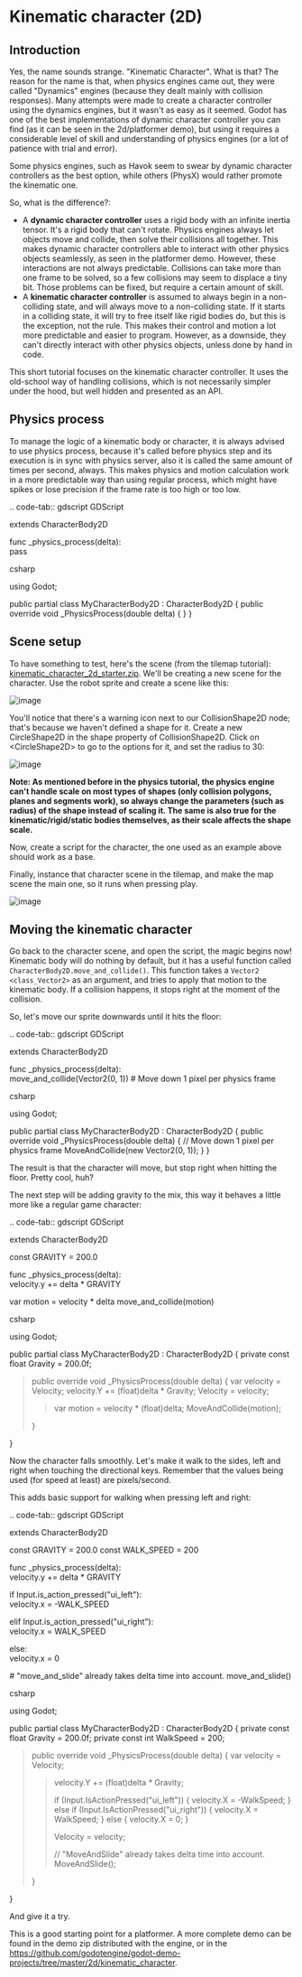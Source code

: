 # Kinematic character (2D)

## Introduction

Yes, the name sounds strange. "Kinematic Character". What is that? The
reason for the name is that, when physics engines came out, they were
called "Dynamics" engines (because they dealt mainly with collision
responses). Many attempts were made to create a character controller
using the dynamics engines, but it wasn't as easy as it seemed. Godot
has one of the best implementations of dynamic character controller you
can find (as it can be seen in the 2d/platformer demo), but using it
requires a considerable level of skill and understanding of physics
engines (or a lot of patience with trial and error).

Some physics engines, such as Havok seem to swear by dynamic character
controllers as the best option, while others (PhysX) would rather
promote the kinematic one.

So, what is the difference?:

-   A **dynamic character controller** uses a rigid body with an
    infinite inertia tensor. It's a rigid body that can't rotate.
    Physics engines always let objects move and collide, then solve
    their collisions all together. This makes dynamic character
    controllers able to interact with other physics objects seamlessly,
    as seen in the platformer demo. However, these interactions are not
    always predictable. Collisions can take more than one frame to be
    solved, so a few collisions may seem to displace a tiny bit. Those
    problems can be fixed, but require a certain amount of skill.
-   A **kinematic character controller** is assumed to always begin in a
    non-colliding state, and will always move to a non-colliding state.
    If it starts in a colliding state, it will try to free itself like
    rigid bodies do, but this is the exception, not the rule. This makes
    their control and motion a lot more predictable and easier to
    program. However, as a downside, they can't directly interact with
    other physics objects, unless done by hand in code.

This short tutorial focuses on the kinematic character controller. It
uses the old-school way of handling collisions, which is not necessarily
simpler under the hood, but well hidden and presented as an API.

## Physics process

To manage the logic of a kinematic body or character, it is always
advised to use physics process, because it's called before physics step
and its execution is in sync with physics server, also it is called the
same amount of times per second, always. This makes physics and motion
calculation work in a more predictable way than using regular process,
which might have spikes or lose precision if the frame rate is too high
or too low.

.. code-tab:: gdscript GDScript

extends CharacterBody2D

func \_physics\_process(delta):  
pass

csharp

using Godot;

public partial class MyCharacterBody2D : CharacterBody2D { public
override void \_PhysicsProcess(double delta) { } }

## Scene setup

To have something to test, here's the scene (from the tilemap tutorial):
[kinematic\_character\_2d\_starter.zip](https://github.com/godotengine/godot-docs-project-starters/releases/download/latest-4.x/kinematic_character_2d_starter.zip).
We'll be creating a new scene for the character. Use the robot sprite
and create a scene like this:

![image](img/kbscene.webp)

You'll notice that there's a warning icon next to our CollisionShape2D
node; that's because we haven't defined a shape for it. Create a new
CircleShape2D in the shape property of CollisionShape2D. Click on
&lt;CircleShape2D&gt; to go to the options for it, and set the radius to
30:

![image](img/kbradius.webp)

**Note: As mentioned before in the physics tutorial, the physics engine
can't handle scale on most types of shapes (only collision polygons,
planes and segments work), so always change the parameters (such as
radius) of the shape instead of scaling it. The same is also true for
the kinematic/rigid/static bodies themselves, as their scale affects the
shape scale.**

Now, create a script for the character, the one used as an example above
should work as a base.

Finally, instance that character scene in the tilemap, and make the map
scene the main one, so it runs when pressing play.

![image](img/kbinstance.webp)

## Moving the kinematic character

Go back to the character scene, and open the script, the magic begins
now! Kinematic body will do nothing by default, but it has a useful
function called `CharacterBody2D.move_and_collide()`. This function
takes a `Vector2 <class_Vector2>` as an argument, and tries to apply
that motion to the kinematic body. If a collision happens, it stops
right at the moment of the collision.

So, let's move our sprite downwards until it hits the floor:

.. code-tab:: gdscript GDScript

extends CharacterBody2D

func \_physics\_process(delta):  
move\_and\_collide(Vector2(0, 1)) \# Move down 1 pixel per physics frame

csharp

using Godot;

public partial class MyCharacterBody2D : CharacterBody2D { public
override void \_PhysicsProcess(double delta) { // Move down 1 pixel per
physics frame MoveAndCollide(new Vector2(0, 1)); } }

The result is that the character will move, but stop right when hitting
the floor. Pretty cool, huh?

The next step will be adding gravity to the mix, this way it behaves a
little more like a regular game character:

.. code-tab:: gdscript GDScript

extends CharacterBody2D

const GRAVITY = 200.0

func \_physics\_process(delta):  
velocity.y += delta \* GRAVITY

var motion = velocity \* delta move\_and\_collide(motion)

csharp

using Godot;

public partial class MyCharacterBody2D : CharacterBody2D { private const
float Gravity = 200.0f;

> public override void \_PhysicsProcess(double delta) { var velocity =
> Velocity; velocity.Y += (float)delta \* Gravity; Velocity = velocity;
>
> > var motion = velocity \* (float)delta; MoveAndCollide(motion);
>
> }

}

Now the character falls smoothly. Let's make it walk to the sides, left
and right when touching the directional keys. Remember that the values
being used (for speed at least) are pixels/second.

This adds basic support for walking when pressing left and right:

.. code-tab:: gdscript GDScript

extends CharacterBody2D

const GRAVITY = 200.0 const WALK\_SPEED = 200

func \_physics\_process(delta):  
velocity.y += delta \* GRAVITY

if Input.is\_action\_pressed("ui\_left"):  
velocity.x = -WALK\_SPEED

elif Input.is\_action\_pressed("ui\_right"):  
velocity.x = WALK\_SPEED

else:  
velocity.x = 0

\# "move\_and\_slide" already takes delta time into account.
move\_and\_slide()

csharp

using Godot;

public partial class MyCharacterBody2D : CharacterBody2D { private const
float Gravity = 200.0f; private const int WalkSpeed = 200;

> public override void \_PhysicsProcess(double delta) { var velocity =
> Velocity;
>
> > velocity.Y += (float)delta \* Gravity;
> >
> > if (Input.IsActionPressed("ui\_left")) { velocity.X = -WalkSpeed; }
> > else if (Input.IsActionPressed("ui\_right")) { velocity.X =
> > WalkSpeed; } else { velocity.X = 0; }
> >
> > Velocity = velocity;
> >
> > // "MoveAndSlide" already takes delta time into account.
> > MoveAndSlide();
>
> }

}

And give it a try.

This is a good starting point for a platformer. A more complete demo can
be found in the demo zip distributed with the engine, or in the
<https://github.com/godotengine/godot-demo-projects/tree/master/2d/kinematic_character>.
